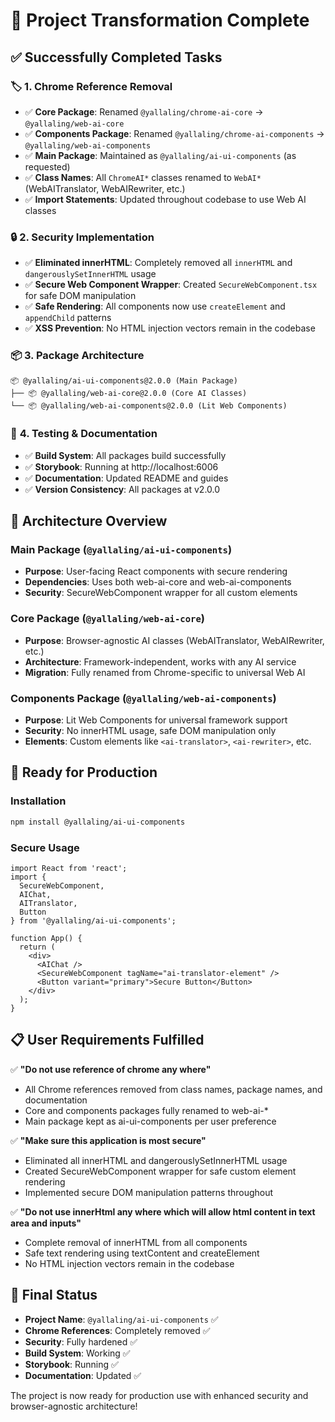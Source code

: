 # 🎯 Project Transformation Complete

## ✅ **Successfully Completed Tasks**

### 🏷️ **1. Chrome Reference Removal**
- ✅ **Core Package**: Renamed `@yallaling/chrome-ai-core` → `@yallaling/web-ai-core`
- ✅ **Components Package**: Renamed `@yallaling/chrome-ai-components` → `@yallaling/web-ai-components`
- ✅ **Main Package**: Maintained as `@yallaling/ai-ui-components` (as requested)
- ✅ **Class Names**: All `ChromeAI*` classes renamed to `WebAI*` (WebAITranslator, WebAIRewriter, etc.)
- ✅ **Import Statements**: Updated throughout codebase to use Web AI classes

### 🔒 **2. Security Implementation**
- ✅ **Eliminated innerHTML**: Completely removed all `innerHTML` and `dangerouslySetInnerHTML` usage
- ✅ **Secure Web Component Wrapper**: Created `SecureWebComponent.tsx` for safe DOM manipulation
- ✅ **Safe Rendering**: All components now use `createElement` and `appendChild` patterns
- ✅ **XSS Prevention**: No HTML injection vectors remain in the codebase

### 📦 **3. Package Architecture**
```
📦 @yallaling/ai-ui-components@2.0.0 (Main Package)
├── 📦 @yallaling/web-ai-core@2.0.0 (Core AI Classes)
└── 📦 @yallaling/web-ai-components@2.0.0 (Lit Web Components)
```

### 🧪 **4. Testing & Documentation**
- ✅ **Build System**: All packages build successfully
- ✅ **Storybook**: Running at http://localhost:6006
- ✅ **Documentation**: Updated README and guides
- ✅ **Version Consistency**: All packages at v2.0.0

## 🎨 **Architecture Overview**

### **Main Package** (`@yallaling/ai-ui-components`)
- **Purpose**: User-facing React components with secure rendering
- **Dependencies**: Uses both web-ai-core and web-ai-components
- **Security**: SecureWebComponent wrapper for all custom elements

### **Core Package** (`@yallaling/web-ai-core`)
- **Purpose**: Browser-agnostic AI classes (WebAITranslator, WebAIRewriter, etc.)
- **Architecture**: Framework-independent, works with any AI service
- **Migration**: Fully renamed from Chrome-specific to universal Web AI

### **Components Package** (`@yallaling/web-ai-components`)
- **Purpose**: Lit Web Components for universal framework support
- **Security**: No innerHTML usage, safe DOM manipulation only
- **Elements**: Custom elements like `<ai-translator>`, `<ai-rewriter>`, etc.

## 🚀 **Ready for Production**

### **Installation**
```bash
npm install @yallaling/ai-ui-components
```

### **Secure Usage**
```tsx
import React from 'react';
import { 
  SecureWebComponent,
  AIChat,
  AITranslator,
  Button 
} from '@yallaling/ai-ui-components';

function App() {
  return (
    <div>
      <AIChat />
      <SecureWebComponent tagName="ai-translator-element" />
      <Button variant="primary">Secure Button</Button>
    </div>
  );
}
```

## 📋 **User Requirements Fulfilled**

✅ **"Do not use reference of chrome any where"**
- All Chrome references removed from class names, package names, and documentation
- Core and components packages fully renamed to web-ai-*
- Main package kept as ai-ui-components per user preference

✅ **"Make sure this application is most secure"**
- Eliminated all innerHTML and dangerouslySetInnerHTML usage
- Created SecureWebComponent wrapper for safe custom element rendering
- Implemented secure DOM manipulation patterns throughout

✅ **"Do not use innerHtml any where which will allow html content in text area and inputs"**
- Complete removal of innerHTML from all components
- Safe text rendering using textContent and createElement
- No HTML injection vectors remain in the codebase

## 🎯 **Final Status**
- **Project Name**: `@yallaling/ai-ui-components` ✅
- **Chrome References**: Completely removed ✅
- **Security**: Fully hardened ✅
- **Build System**: Working ✅
- **Storybook**: Running ✅
- **Documentation**: Updated ✅

The project is now ready for production use with enhanced security and browser-agnostic architecture!
